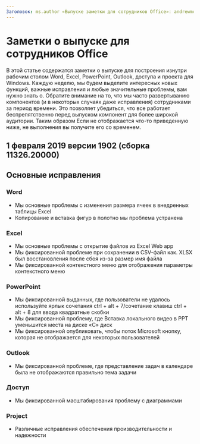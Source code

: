 ```yaml
---
Заголовок: ms.author «Выпуске заметки для сотрудников Office»: andrewmo Автор: диспетчер mikho: andrewmo ms.date: ms.audience 1/28/2019: Win32 Fast ms.topic: ссылаются ms.service: o365 профессиональный плюс localization_priority: критические ms.collection: RelNotes_ProPlus Описание: «предоставляет сотрудниками Fast аудитории с последними списком ключевых новых функций, исправления или известные проблемы
---
```


# <a name="release-notes-for-office-insiders"></a>Заметки о выпуске для сотрудников Office

В этой статье содержатся заметки о выпуске для построения изнутри рабочим столом Word, Excel, PowerPoint, Outlook, доступа и проекта для Windows. Каждую неделю, мы будем выделите интересных новых функций, важные исправления и любые значительные проблемы, вам нужно знать о. Обратите внимание на то, что мы часто развертыванию компонентов (и в некоторых случаях даже исправления) сотрудниками за период времени. Это позволяет убедиться, что все работает беспрепятственно перед выпуском компонент для более широкой аудитории. Таким образом Если не отображается что-то приведенную ниже, не выполнения вы получите его со временем.  

## <a name="february-1-2019-version-1902-build-1132620000"></a>1 февраля 2019 версии 1902 (сборка 11326.20000)


## <a name="notable-fixes"></a>Основные исправления

### <a name="word"></a>Word 
- Мы основные проблемы с изменения размера ячеек в внедренных таблицы Excel
- Копирование и вставка фигур в полотно мы проблема устранена

### <a name="excel"></a>Excel
- Мы основные проблемы с открытие файлов из Excel Web app
- Мы фиксированной проблеме при сохранении в CSV-файл как. XLSX был восстановления после сбоя из-за размер имя файла
- Мы фиксированной контекстного меню для отображения параметры контекстного меню

### <a name="powerpoint"></a>PowerPoint
- Мы фиксированной выданных, где пользователи не удалось используйте ярлык сочетания ctrl + alt + 7/сочетание клавиш ctrl + alt + 8 для ввода квадратные скобки
- Мы фиксированной проблему, где Вставка локального видео в PPT уменьшится места на диске «C» диск
- Мы фиксированной опубликовать, чтобы поток Microsoft кнопку, которая не отображается для некоторых пользователей

### <a name="outlook"></a>Outlook
- Мы фиксированной проблеме, где представление задач в календаре была не отображаются правильно тема задачи

### <a name="access"></a>Доступ
- Мы фиксированной масштабирования проблему с диаграммами

### <a name="project"></a>Project
- Различные исправления обеспечения производительности и надежности
